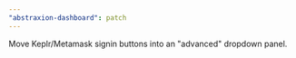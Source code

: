 ```yaml
---
"abstraxion-dashboard": patch
---
```


Move Keplr/Metamask signin buttons into an "advanced" dropdown panel.
